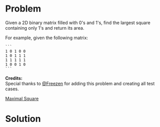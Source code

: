 
# Problem

Given a 2D binary matrix filled with 0's and 1's, find the largest square
containing only 1's and return its area.

For example, given the following matrix:

    ```
    1 0 1 0 0
    1 0 1 1 1
    1 1 1 1 1
    1 0 0 1 0
    ```

**Credits:**  
Special thanks to [@Freezen](https://oj.leetcode.com/discuss/user/Freezen) for
adding this problem and creating all test cases.



[Maximal Square](https://leetcode.com/problems/maximal-square)

# Solution



